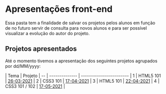 # Apresentações front-end

Essa pasta tem a finalidade de salvar os projetos pelos alunos em função de no futuro servir de consulta para novos alunos e para ser possível visualizar a evolução do autor do projeto.

## Projetos apresentados

Até o momento tivemos a apresentação dos seguintes projetos agrupados por dd/MM/yyyy:

   | Tema           | Projeto                  |
-- | -------------- | ------------------------ |
1  | HTML5 101      | [26-03-2021][26-03-2021] |
2  | CSS3 101       | [17-04-2021][17-04-2021] |
3  | HTML5 101      | [22-04-2021][22-04-2021] |
4  | CSS3 101 / 102 | [17-05-2021][17-05-2021] |

[//]: # (These are reference links used in the body of this note and get stripped out when the markdown processor does its job. There is no need to format nicely because it shouldn't be seen.)

[26-03-2021]: <1-26032021/README.md>
[17-04-2021]: <2-17042021/README.md>
[22-04-2021]: <3-22042021/README.md>
[17-05-2021]: <4-17052021/README.md>
